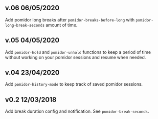 ## v.06 06/05/2020
Add pomidor long breaks after `pomidor-breaks-before-long` with
`pomidor-long-break-seconds` amount of time.

## v.05 04/05/2020
Add `pomidor-hold` and `pomidor-unhold` functions to keep a period of
time without working on your pomidor sessions and resume when needed.

## v.04 23/04/2020
Add `pomidor-history-mode` to keep track of saved pomidor sessions.

## v0.2 12/03/2018
Add break duration config and notification. See `pomidor-break-seconds`.
